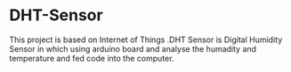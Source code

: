 # DHT-Sensor
This project is based on Internet of Things .DHT Sensor is Digital Humidity Sensor in which using arduino board and analyse the humadity and temperature and fed code into the computer.
